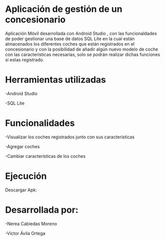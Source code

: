 # Aplicación de gestión de un concesionario 

Aplicación Móvil desarrollada con Android Studio , con las funcionaldades de poder gestionar una base de datos SQL Lite en la cual están almacenados los diferentes coches que están registrados en el concesionario y con la posibilidad de añadir algún nuevo modelo de coche con las características necesarias, solo se podrán realizar dichas funciones si estas registrado.

# Herramientas utilizadas 

-Android Studio 

-SQL Lite 

# Funcionalidades


-Visualizar los coches registrados junto con sus características

-Agregar coches 

-Cambiar características de los coches


# Ejecución

Descargar Apk:


# Desarrollada por: 

-Nerea Cabiedas Moreno

-Víctor Ávila Ortega

